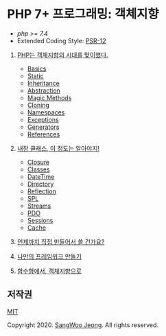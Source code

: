 # PHP 7+ 프로그래밍: 객체지향

* *php >= 7.4*
* Extended Coding Style: [PSR-12](https://www.php-fig.org/psr/psr-12/)

1. [PHP는 객체지향의 시대를 맞이했다.](http://docs.php.net/manual/en/langref.php)

    * [Basics](https://github.com/php-courses-inflearn/php7-oop/tree/main/ch1/Basics)
    * [Static](https://github.com/php-courses-inflearn/php7-oop/tree/main/ch1/Static)
    * [Inheritance](https://github.com/php-courses-inflearn/php7-oop/tree/main/ch1/Inheritance)
    * [Abstraction](https://github.com/php-courses-inflearn/php7-oop/tree/main/ch1/Abstraction)
    * [Magic Methods](https://github.com/php-courses-inflearn/php7-oop/tree/main/ch1/MagicMethods)
    * [Cloning](https://github.com/php-courses-inflearn/php7-oop/tree/main/ch1/Cloning)
    * [Namespaces](https://github.com/php-courses-inflearn/php7-oop/tree/main/ch1/Namespaces)
    * [Exceptions](https://github.com/php-courses-inflearn/php7-oop/tree/main/ch1/Exceptions)
    * [Generators](https://github.com/php-courses-inflearn/php7-oop/tree/main/ch1/Generators)
    * [References](https://github.com/php-courses-inflearn/php7-oop/tree/main/ch1/References)

2. [내장 클래스, 이 정도는 알아야지!](http://docs.php.net/manual/en/extensions.membership.php)

    * [Closure](https://github.com/php-courses-inflearn/php7-oop/tree/main/ch2/Closure)
    * [Classes](https://github.com/php-courses-inflearn/php7-oop/tree/main/ch2/Classes)
    * [DateTime](https://github.com/php-courses-inflearn/php7-oop/tree/main/ch2/DateTime)
    * [Directory](https://github.com/php-courses-inflearn/php7-oop/tree/main/ch2/Directory)
    * [Reflection](https://github.com/php-courses-inflearn/php7-oop/tree/main/ch2/Reflection)
    * [SPL](https://github.com/php-courses-inflearn/php7-oop/tree/main/ch2/SPL)
    * [Streams](https://github.com/php-courses-inflearn/php7-oop/tree/main/ch2/Streams)
    * [PDO](https://github.com/php-courses-inflearn/php7-oop/tree/main/ch2/PDO)
    * [Sessions](https://github.com/php-courses-inflearn/php7-oop/tree/main/ch2/Sessions)
    * [Cache](https://github.com/php-courses-inflearn/php7-oop/tree/main/ch2/Cache)

4. [언제까지 직접 만들어서 쓸 건가요?](https://github.com/php-courses-inflearn/php7-oop/tree/main/ch4)
5. [나만의 프레임워크 만들기](https://github.com/php-courses-inflearn/php7-oop/tree/main/ch5)
6. [함수형에서, 객체지향으로](https://github.com/php-courses-inflearn/php7-oop/tree/main/ch6)

## 저작권

[MIT](https://github.com/php-courses-inflearn/php7-oop/blob/main/LICENSE)

Copyright 2020. [SangWoo Jeong](https://github.com/pronist). All rights reserved.
